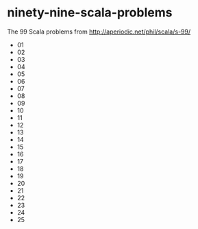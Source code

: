# ninety-nine-scala-problems
The 99 Scala problems from http://aperiodic.net/phil/scala/s-99/

* 01
* 02
* 03
* 04
* 05
* 06
* 07
* 08
* 09
* 10
* 11
* 12
* 13
* 14
* 15
* 16
* 17
* 18
* 19
* 20
* 21
* 22
* 23
* 24
* 25
